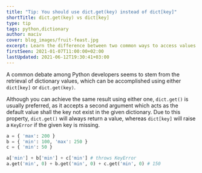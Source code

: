 ```yaml
---
title: "Tip: You should use dict.get(key) instead of dict[key]"
shortTitle: dict.get(key) vs dict[key]
type: tip
tags: python,dictionary
author: maciv
cover: blog_images/fruit-feast.jpg
excerpt: Learn the difference between two common ways to access values in Python dictionaries and level up your code today.
firstSeen: 2021-01-07T11:00:00+02:00
lastUpdated: 2021-06-12T19:30:41+03:00
---
```


A common debate among Python developers seems to stem from the retrieval of dictionary values, which can be accomplished using either `dict[key]` or `dict.get(key)`.

Although you can achieve the same result using either one, `dict.get()` is usually preferred, as it accepts a second argument which acts as the default value shall the key not exist in the given dictionary. Due to this property, `dict.get()` will always return a value, whereas `dict[key]` will raise a `KeyError` if the given key is missing.

```py
a = { 'max': 200 }
b = { 'min': 100, 'max': 250 }
c = { 'min': 50 }

a['min'] + b['min'] + c['min'] # throws KeyError
a.get('min', 0) + b.get('min', 0) + c.get('min', 0) # 150
```
